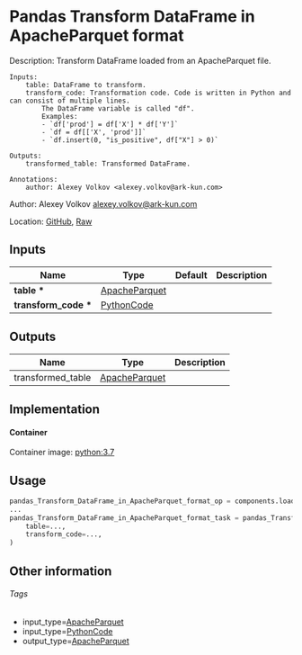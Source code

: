 <!-- BEGIN_GENERATED_CONTENT -->
# Pandas Transform DataFrame in ApacheParquet format

Description: Transform DataFrame loaded from an ApacheParquet file.

    Inputs:
        table: DataFrame to transform.
        transform_code: Transformation code. Code is written in Python and can consist of multiple lines.
            The DataFrame variable is called "df".
            Examples:
            - `df['prod'] = df['X'] * df['Y']`
            - `df = df[['X', 'prod']]`
            - `df.insert(0, "is_positive", df["X"] > 0)`

    Outputs:
        transformed_table: Transformed DataFrame.

    Annotations:
        author: Alexey Volkov <alexey.volkov@ark-kun.com>

Author: Alexey Volkov <alexey.volkov@ark-kun.com>

Location: [GitHub](https://github.com/Ark-kun/pipeline_components/blob/master/components/pandas/Transform_DataFrame/in_ApacheParquet_format/component.yaml), [Raw](https://raw.githubusercontent.com/Ark-kun/pipeline_components/master/components/pandas/Transform_DataFrame/in_ApacheParquet_format/component.yaml)

## Inputs

|Name|Type|Default|Description|
|-|-|-|-|
|**table** **\***|[ApacheParquet]|||
|**transform_code** **\***|[PythonCode]|||

## Outputs

|Name|Type|Description|
|-|-|-|
|transformed_table|[ApacheParquet]||

## Implementation

#### Container

Container image: [python:3.7](https://hub.docker.com/r/_/python)

## Usage

```python
pandas_Transform_DataFrame_in_ApacheParquet_format_op = components.load_component_from_url("https://raw.githubusercontent.com/Ark-kun/pipeline_components/master/components/pandas/Transform_DataFrame/in_ApacheParquet_format/component.yaml")
...
pandas_Transform_DataFrame_in_ApacheParquet_format_task = pandas_Transform_DataFrame_in_ApacheParquet_format_op(
    table=...,
    transform_code=...,
)
```

## Other information

###### Tags

* input_type=[ApacheParquet]
* input_type=[PythonCode]
* output_type=[ApacheParquet]

[ApacheParquet]: https://github.com/Ark-kun/pipeline_components/tree/master/types/ApacheParquet
[PythonCode]: https://github.com/Ark-kun/pipeline_components/tree/master/types/PythonCode
<!-- END_GENERATED_CONTENT -->

